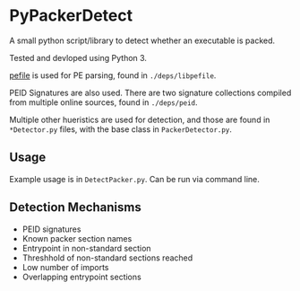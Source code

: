 # PyPackerDetect

A small python script/library to detect whether an executable is packed.

Tested and devloped using Python 3.

[pefile](https://github.com/erocarrera/pefile) is used for PE parsing, found in `./deps/libpefile`.

PEID Signatures are also used. There are two signature collections compiled from multiple online sources, found in `./deps/peid`.

Multiple other hueristics are used for detection, and those are found in `*Detector.py` files, with the base class in `PackerDetector.py`.

## Usage

Example usage is in `DetectPacker.py`. Can be run via command line.

## Detection Mechanisms

- PEID signatures
- Known packer section names
- Entrypoint in non-standard section
- Threshhold of non-standard sections reached
- Low number of imports
- Overlapping entrypoint sections
